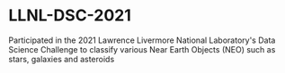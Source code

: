 # LLNL-DSC-2021
Participated in the 2021 Lawrence Livermore National Laboratory's Data Science Challenge to classify various Near Earth Objects (NEO) such as stars, galaxies and asteroids

